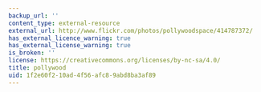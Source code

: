 ```yaml
---
backup_url: ''
content_type: external-resource
external_url: http://www.flickr.com/photos/pollywoodspace/414787372/
has_external_licence_warning: true
has_external_license_warning: true
is_broken: ''
license: https://creativecommons.org/licenses/by-nc-sa/4.0/
title: pollywood
uid: 1f2e60f2-10ad-4f56-afc8-9abd8ba3af89
---
```

